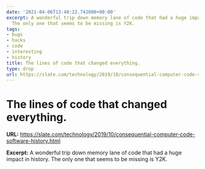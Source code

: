 ```yaml
---
date: '2021-04-06T13:40:22.742000+00:00'
excerpt: A wonderful trip down memory lane of code that had a huge impact in history.
  The only one that seems to be missing is Y2K.
tags:
- bugs
- hacks
- code
- interesting
- history
title: The lines of code that changed everything.
type: drop
url: https://slate.com/technology/2019/10/consequential-computer-code-software-history.html
---
```


# The lines of code that changed everything.

**URL:** https://slate.com/technology/2019/10/consequential-computer-code-software-history.html

**Excerpt:** A wonderful trip down memory lane of code that had a huge impact in history. The only one that seems to be missing is Y2K.
